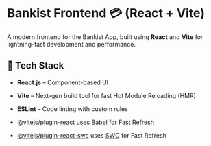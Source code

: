 # Bankist Frontend 💳 (React + Vite)

A modern frontend for the Bankist App, built using **React** and **Vite** for lightning-fast development and performance.

## 🚀 Tech Stack

- **React.js** – Component-based UI
- **Vite** – Next-gen build tool for fast Hot Module Reloading (HMR)
- **ESLint** – Code linting with custom rules


- [@vitejs/plugin-react](https://github.com/vitejs/vite-plugin-react/blob/main/packages/plugin-react/README.md) uses [Babel](https://babeljs.io/) for Fast Refresh
- [@vitejs/plugin-react-swc](https://github.com/vitejs/vite-plugin-react-swc) uses [SWC](https://swc.rs/) for Fast Refresh
